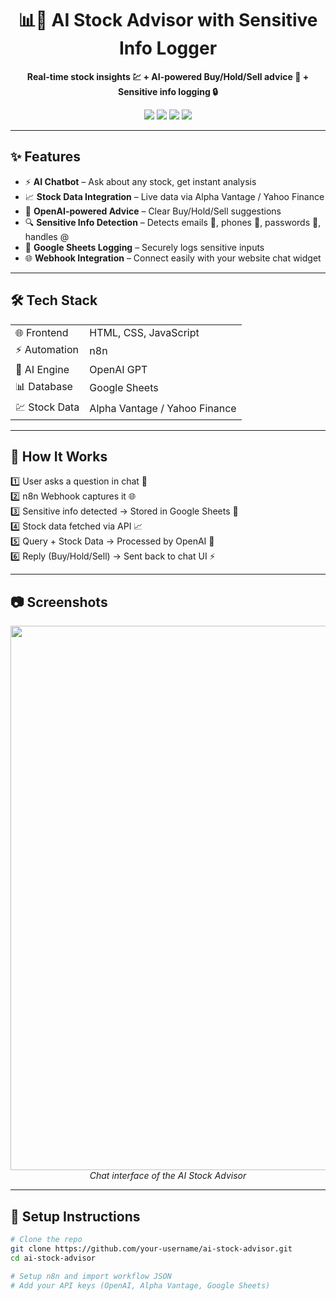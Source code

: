 <h1 align="center">📊🤖 AI Stock Advisor with Sensitive Info Logger</h1>

<p align="center">
  <b>Real-time stock insights 💹 + AI-powered Buy/Hold/Sell advice 🧠 + Sensitive info logging 🔒</b>
</p>

<p align="center">
  <img src="https://img.shields.io/badge/OpenAI-GPT-blue?logo=openai" />
  <img src="https://img.shields.io/badge/n8n-Automation-green?logo=n8n" />
  <img src="https://img.shields.io/badge/Google-Sheets-brightgreen?logo=googlesheets" />
  <img src="https://img.shields.io/badge/Stock-API-orange" />
</p>

---

## ✨ Features  
- ⚡ **AI Chatbot** – Ask about any stock, get instant analysis  
- 📈 **Stock Data Integration** – Live data via Alpha Vantage / Yahoo Finance  
- 🧠 **OpenAI-powered Advice** – Clear Buy/Hold/Sell suggestions  
- 🔍 **Sensitive Info Detection** – Detects emails 📧, phones 📱, passwords 🔑, handles @  
- 📑 **Google Sheets Logging** – Securely logs sensitive inputs  
- 🌐 **Webhook Integration** – Connect easily with your website chat widget  

---

## 🛠️ Tech Stack  
<table>
<tr>
<td>🌐 Frontend</td>
<td>HTML, CSS, JavaScript</td>
</tr>
<tr>
<td>⚡ Automation</td>
<td>n8n</td>
</tr>
<tr>
<td>🧠 AI Engine</td>
<td>OpenAI GPT</td>
</tr>
<tr>
<td>📊 Database</td>
<td>Google Sheets</td>
</tr>
<tr>
<td>💹 Stock Data</td>
<td>Alpha Vantage / Yahoo Finance</td>
</tr>
</table>

---

## 🚀 How It Works  
1️⃣ User asks a question in chat 💬  
2️⃣ n8n Webhook captures it 🌐  
3️⃣ Sensitive info detected → Stored in Google Sheets 📑  
4️⃣ Stock data fetched via API 📈  
5️⃣ Query + Stock Data → Processed by OpenAI 🧠  
6️⃣ Reply (Buy/Hold/Sell) → Sent back to chat UI ⚡  

---

## 📷 Screenshots  
<p align="center">
  <img width="1913" height="871" alt="image" src="https://github.com/user-attachments/assets/0db6cfdb-6041-496f-8643-fa604d3205e2" />
  <br/>
  <i>Chat interface of the AI Stock Advisor</i>
</p>

---

## 🔧 Setup Instructions  
```bash
# Clone the repo
git clone https://github.com/your-username/ai-stock-advisor.git
cd ai-stock-advisor

# Setup n8n and import workflow JSON
# Add your API keys (OpenAI, Alpha Vantage, Google Sheets)
